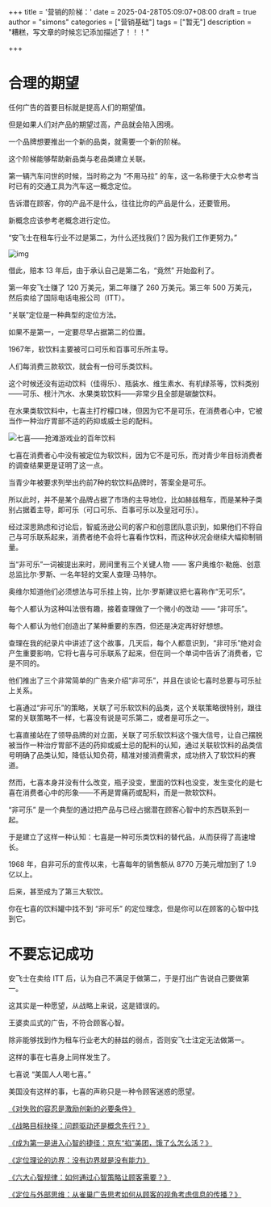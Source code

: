 +++
title = '营销的阶梯：'
date = 2025-04-28T05:09:07+08:00
draft = true
author = "simons"
categories = ["营销基础"]
tags = ["暂无"]
description = "糟糕，写文章的时候忘记添加描述了！！！"

+++

# 合理的期望

任何广告的首要目标就是提高人们的期望值。

但是如果人们对产品的期望过高，产品就会陷入困境。

一个品牌想要推出一个新的品类，就需要一个新的阶梯。

这个阶梯能够帮助新品类与老品类建立关联。

第一辆汽车问世的时候，当时称之为 “不用马拉” 的车，这一名称便于大众参考当时已有的交通工具为汽车这一概念定位。

告诉潜在顾客，你的产品不是什么，往往比你的产品是什么，还要管用。

新概念应该参考老概念进行定位。

“安飞士在租车行业不过是第二，为什么还找我们？因为我们工作更努力。”

![img](http://www.flxihuluntan.zju.edu.cn/_upload/article/images/93/e6/4536388342a5bdee30e2b9a3367d/483d5ddc-75d3-40d1-b6e5-4f93114a9d6d.jpg)

借此，赔本 13 年后，由于承认自己是第二名，“竟然” 开始盈利了。

第一年安飞士赚了 120 万美元，第二年赚了 260 万美元。第三年 500 万美元，然后卖给了国际电话电报公司（ITT）。

“关联”定位是一种典型的定位方法。

如果不是第一，一定要尽早占据第二的位置。

1967年，软饮料主要被可口可乐和百事可乐所主导。

人们每消费三款软饮，就会有一份可乐类饮料。

这个时候还没有运动饮料（佳得乐）、瓶装水、维生素水、有机绿茶等，饮料类别——可乐、根汁汽水、水果类软饮料——非常少且全部是碳酸饮料。

在水果类软饮料中，七喜主打柠檬口味，但因为它不是可乐，在消费者心中，它被当作一种治疗胃部不适的药抑或威士忌的配料。

![七喜——抢滩游戏业的百年饮料](https://pica.zhimg.com/70/v2-a70068d15515a11ff0c4e4ed3378f026_1440w.awebp?source=172ae18b&biz_tag=Post)

七喜在消费者心中没有被定位为软饮料，因为它不是可乐，而对青少年目标消费者的调查结果更是证明了这一点。

当青少年被要求列举出约前7种的软饮料品牌时，答案全是可乐。

所以此时，并不是某个品牌占据了市场的主导地位，比如赫兹租车，而是某种子类别占据着主导，即可乐（可口可乐、百事可乐以及皇冠可乐）。

经过深思熟虑和讨论后，智威汤逊公司的客户和创意团队意识到，如果他们不将自己与可乐联系起来，消费者绝不会将七喜看作饮料，而这种状况会继续大幅抑制销量。

当“非可乐”一词被提出来时，房间里有三个关键人物 —— 客户奥维尔·勒施、创意总监比尔·罗斯、一名年轻的文案人查理·马特尔。

奥维尔知道他们必须想法与可乐挂上钩，比尔·罗斯建议把七喜称作“无可乐”。

每个人都认为这种叫法很有趣，接着查理做了一个微小的改动 —— “非可乐”。

每个人都认为他们创造出了某种重要的东西，但还是决定再好好想想。

查理在我的纪录片中讲述了这个故事，几天后，每个人都意识到，“非可乐”绝对会产生重要影响，它将七喜与可乐联系了起来，但在同一个单词中告诉了消费者，它是不同的。

他们推出了三个非常简单的广告来介绍“非可乐”，并且在谈论七喜时总要与可乐扯上关系。

七喜通过“非可乐”的策略，关联了可乐软饮料的品类，这个关联策略很特别，跟往常的关联策略不一样，七喜没有说是可乐第二，或者是可乐之一。

七喜直接站在了领导品牌的对立面，关联了可乐软饮料这个强大信号，让自己摆脱被当作一种治疗胃部不适的药抑或威士忌的配料的认知，通过关联软饮料的品类信号明确了品类认知，降低认知负荷，精准对接消费需求，成功挤入了软饮料的赛道。

然而，七喜本身并没有什么改变，瓶子没变，里面的饮料也没变，发生变化的是七喜在消费者心中的形象——不再是胃痛药或配料，而是一款软饮料。

“非可乐” 是一个典型的通过把产品与已经占据潜在顾客心智中的东西联系到一起。

于是建立了这样一种认知：七喜是一种可乐类饮料的替代品，从而获得了高速增长。

1968 年，自非可乐的宣传以来，七喜每年的销售额从 8770 万美元增加到了 1.9  亿以上。

后来，甚至成为了第三大软饮。

你在七喜的饮料罐中找不到 “非可乐” 的定位理念，但是你可以在顾客的心智中找到它。



# 不要忘记成功

安飞士在卖给 ITT 后，认为自己不满足于做第二，于是打出广告说自己要做第一。

这其实是一种愿望，从战略上来说，这是错误的。

王婆卖瓜式的广告，不符合顾客心智。

除非能够找到作为租车行业老大的赫兹的弱点，否则安飞士注定无法做第一。

这样的事在七喜身上同样发生了。

七喜说 “美国人人喝七喜。”

美国没有这样的事，七喜的声称只是一种令顾客迷惑的愿望。



[《对失败的容忍是激励创新的必要条件》](https://mp.weixin.qq.com/s/Ph4PhACO0e8S_PkVQyFhFw)

[《战略目标抉择：问题驱动还是概念先行？》](https://mp.weixin.qq.com/s?__biz=Mzg3ODU1NTA4Mw==&mid=2247485213&idx=1&sn=f6ff01238c275a07fb1e9e3cdbc51fbd&scene=21#wechat_redirect)

[《成为第一是进入心智的捷径：京东“掐”美团，饿了么怎么活？》](https://mp.weixin.qq.com/s?__biz=Mzg3ODU1NTA4Mw==&mid=2247485182&idx=1&sn=44a42e2113248cd3f3e435d39b5c3b2c&scene=21#wechat_redirect)

[《定位理论的边界：没有边界就是没有能力》](https://mp.weixin.qq.com/s?__biz=Mzg3ODU1NTA4Mw==&mid=2247485164&idx=1&sn=d34f19f27cb6928fef8e28ae4fd34f81&scene=21#wechat_redirect)

[《六大心智规律：如何通过心智策略让顾客需要？》](https://mp.weixin.qq.com/s?__biz=Mzg3ODU1NTA4Mw==&mid=2247485154&idx=1&sn=89662a9f271d1d40202f57b18914c32d&scene=21#wechat_redirect)

[《定位与外部思维：从雀巢广告思考如何从顾客的视角考虑信息的传播？》](https://mp.weixin.qq.com/s?__biz=Mzg3ODU1NTA4Mw==&mid=2247485130&idx=1&sn=f8f79ea43616473a2d34313962f7e898&scene=21#wechat_redirect)
